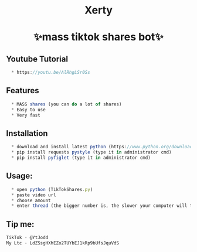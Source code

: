 <h1 align="center">Xerty
<h1 align="center">✨mass tiktok shares bot✨

## Youtube Tutorial
``` js
  * https://youtu.be/AlRhgLSr0Ss
```

## Features
```js
  * MASS shares (you can do a lot of shares)
  * Easy to use
  * Very fast
```

## Installation
```js
  * download and install latest python (https://www.python.org/downloads/)
  * pip install requests pystyle (type it in administrator cmd)
  * pip install pyfiglet (type it in administrator cmd)
```

##  Usage:
```js
  * open python (TikTokShares.py)
  * paste video url
  * choose amount
  * enter thread (the bigger number is, the slower your computer will turn)
```

##  Tip me:
```js
TikTok - @YtJodd
My Ltc - LdZSsgHXhEZo2TUYbEJ1kRp9bUfsJquVdS
```
